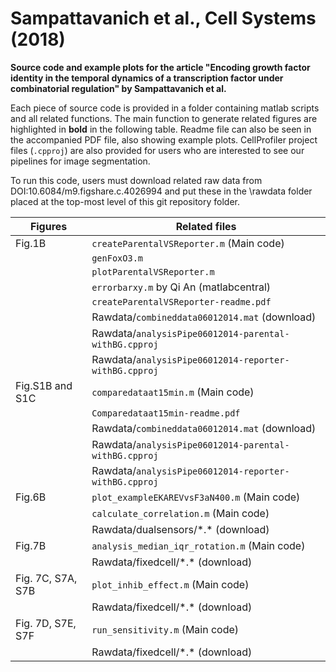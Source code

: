 # Sampattavanich et al., Cell Systems (2018)

**Source code and example plots for the article "Encoding growth factor
identity in the temporal dynamics of a transcription factor under
combinatorial regulation" by Sampattavanich et al.**

Each piece of source code is provided in a folder containing matlab
scripts and all related functions. The main function to generate related
figures are highlighted in **bold** in the following table. Readme file
can also be seen in the accompanied PDF file, also showing example
plots. CellProfiler project files (`.cpproj`) are also provided for users
who are interested to see our pipelines for image segmentation.

To run this code, users must download related raw data from DOI:10.6084/m9.figshare.c.4026994
and put these in the \\rawdata folder placed at the top-most level of this git
repository folder.

| Figures           | Related files                                         |
|-------------------|-------------------------------------------------------|
| Fig.1B            | `createParentalVSReporter.m` (Main code)              |
|                   | `genFoxO3.m`                                          |
|                   | `plotParentalVSReporter.m`                            |
|                   | `errorbarxy.m` by Qi An (matlabcentral)               |
|                   | `createParentalVSReporter-readme.pdf`                 |
|                   | Rawdata/`combineddata06012014.mat` (download)         |
|                   | Rawdata/`analysisPipe06012014-parental-withBG.cpproj` |
|                   | Rawdata/`analysisPipe06012014-reporter-withBG.cpproj` |
| Fig.S1B and S1C   | `comparedataat15min.m` (Main code)                    |
|                   | `Comparedataat15min-readme.pdf`                       |
|                   | Rawdata/`combineddata06012014.mat` (download)         |
|                   | Rawdata/`analysisPipe06012014-parental-withBG.cpproj` |
|                   | Rawdata/`analysisPipe06012014-reporter-withBG.cpproj` |
| Fig.6B            | `plot_exampleEKAREVvsF3aN400.m` (Main code)           |
|                   | `calculate_correlation.m` (Main code)                 |
|                   | Rawdata/dualsensors/\*.\* (download)                  |
| Fig.7B            | `analysis_median_iqr_rotation.m` (Main code)          |
|                   | Rawdata/fixedcell/\*.\* (download)                    |
| Fig. 7C, S7A, S7B | `plot_inhib_effect.m` (Main code)                     |
|                   | Rawdata/fixedcell/\*.\* (download)                    |
| Fig. 7D, S7E, S7F | `run_sensitivity.m` (Main code)                       |
|                   | Rawdata/fixedcell/\*.\* (download)                    |